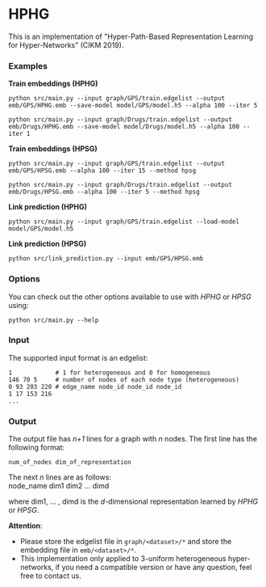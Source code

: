 # HPHG

This is an implementation of "Hyper-Path-Based Representation Learning for Hyper-Networks" (CIKM 2019).



### Examples

**Train embeddings (HPHG)**

```
python src/main.py --input graph/GPS/train.edgelist --output emb/GPS/HPHG.emb --save-model model/GPS/model.h5 --alpha 100 --iter 5
```

```
python src/main.py --input graph/Drugs/train.edgelist --output emb/Drugs/HPHG.emb --save-model model/Drugs/model.h5 --alpha 100 --iter 1
```

**Train embeddings (HPSG)**

```
python src/main.py --input graph/GPS/train.edgelist --output emb/GPS/HPSG.emb --alpha 100 --iter 15 --method hpsg
```

```
python src/main.py --input graph/Drugs/train.edgelist --output emb/Drugs/HPSG.emb --alpha 100 --iter 5 --method hpsg
```



**Link prediction (HPHG)**

```
python src/main.py --input graph/GPS/train.edgelist --load-model model/GPS/model.h5
```

**Link prediction (HPSG)**

```
python src/link_prediction.py --input emb/GPS/HPSG.emb
```



### Options

You can check out the other options available to use with *HPHG* or *HPSG* using:

```
python src/main.py --help
```



### Input

The supported input format is an edgelist:

	1            # 1 for heterogeneous and 0 for homogeneous
	146 70 5     # number of nodes of each node type (heterogeneous)
	0 93 203 220 # edge_name node_id node_id node_id
	1 17 153 216
	...



### Output

The output file has *n+1* lines for a graph with *n* nodes. 
The first line has the following format:

	num_of_nodes dim_of_representation

The next *n* lines are as follows:	
	node_name dim1 dim2 ... dimd

where dim1, ... , dimd is the *d*-dimensional representation learned by *HPHG* or *HPSG*.



**Attention**: 

- Please store the edgelist file in `graph/<dataset>/*` and store the embedding file in `emb/<dataset>/*`.
- This implementation only applied to 3-uniform heterogeneous hyper-networks, if you need a compatible version or have any question, feel free to contact us.




